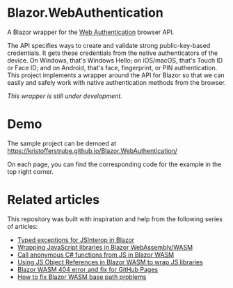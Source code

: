 # Blazor.WebAuthentication
A Blazor wrapper for the [Web Authentication](https://www.w3.org/TR/webauthn-3/) browser API.

The API specifies ways to create and validate strong public-key-based credentials. It gets these credentials from the native authenticators of the device. On Windows, that's Windows Hello; on iOS/macOS, that's Touch ID or Face ID; and on Android, that's face, fingerprint, or PIN authentication. This project implements a wrapper around the API for Blazor so that we can easily and safely work with native authentication methods from the browser.

*This wrapper is still under development.*

# Demo
The sample project can be demoed at https://kristofferstrube.github.io/Blazor.WebAuthentication/

On each page, you can find the corresponding code for the example in the top right corner.

# Related articles
This repository was built with inspiration and help from the following series of articles:

- [Typed exceptions for JSInterop in Blazor](https://kristoffer-strube.dk/post/typed-exceptions-for-jsinterop-in-blazor/)
- [Wrapping JavaScript libraries in Blazor WebAssembly/WASM](https://blog.elmah.io/wrapping-javascript-libraries-in-blazor-webassembly-wasm/)
- [Call anonymous C# functions from JS in Blazor WASM](https://blog.elmah.io/call-anonymous-c-functions-from-js-in-blazor-wasm/)
- [Using JS Object References in Blazor WASM to wrap JS libraries](https://blog.elmah.io/using-js-object-references-in-blazor-wasm-to-wrap-js-libraries/)
- [Blazor WASM 404 error and fix for GitHub Pages](https://blog.elmah.io/blazor-wasm-404-error-and-fix-for-github-pages/)
- [How to fix Blazor WASM base path problems](https://blog.elmah.io/how-to-fix-blazor-wasm-base-path-problems/)
